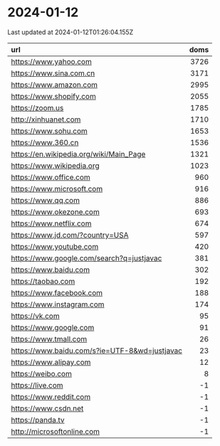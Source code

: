 # 2024-01-12

<!-- BEGIN -->
Last updated at 2024-01-12T01:26:04.155Z

url | doms
:- | -:
https://www.yahoo.com | 3726
https://www.sina.com.cn | 3171
https://www.amazon.com | 2995
https://www.shopify.com | 2055
https://zoom.us | 1785
http://xinhuanet.com | 1710
https://www.sohu.com | 1653
https://www.360.cn | 1536
https://en.wikipedia.org/wiki/Main_Page | 1321
https://www.wikipedia.org | 1023
https://www.office.com | 960
https://www.microsoft.com | 916
https://www.qq.com | 886
https://www.okezone.com | 693
https://www.netflix.com | 674
https://www.jd.com/?country=USA | 597
https://www.youtube.com | 420
https://www.google.com/search?q=justjavac | 381
https://www.baidu.com | 302
https://taobao.com | 192
https://www.facebook.com | 188
https://www.instagram.com | 174
https://vk.com | 95
https://www.google.com | 91
https://www.tmall.com | 26
https://www.baidu.com/s?ie=UTF-8&wd=justjavac | 23
https://www.alipay.com | 12
https://weibo.com | 8
https://live.com | -1
https://www.reddit.com | -1
https://www.csdn.net | -1
https://panda.tv | -1
http://microsoftonline.com | -1
<!-- END -->
